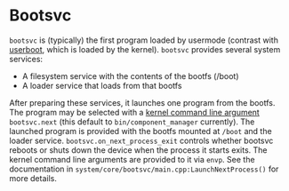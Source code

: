 # Bootsvc

`bootsvc` is (typically) the first program loaded by usermode (contrast with
[userboot](userboot.md), which is loaded by the kernel).  `bootsvc` provides
several system services:

- A filesystem service with the contents of the bootfs (/boot)
- A loader service that loads from that bootfs

After preparing these services, it launches one program from the bootfs.  The
program may be selected with a [kernel command line argument](/docs/reference/kernel/kernel_cmdline.md)
`bootsvc.next` (this default to `bin/component_manager` currently).  The
launched program is provided with the bootfs mounted at `/boot` and the loader
service. `bootsvc.on_next_process_exit` controls whether bootsvc reboots or
shuts down the device when the process it starts exits.  The kernel command
line arguments are provided to it via `envp`.  See the documentation in
`system/core/bootsvc/main.cpp:LaunchNextProcess()` for more details.
